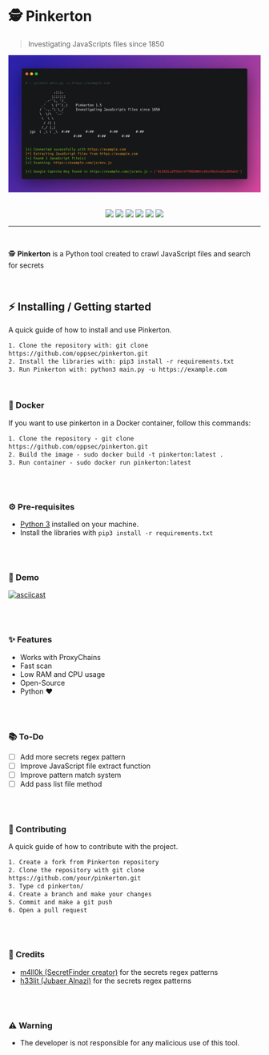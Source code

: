 # 🕵️ Pinkerton
> Investigating JavaScripts files since 1850

<div align="center">
    <img src="./assets/preview.png">
</div>

<br>

<p align="center">
    <img src="https://img.shields.io/github/license/oppsec/Pinkerton?color=green&logo=github&style=for-the-badge">
    <img src="https://img.shields.io/github/issues/oppsec/Pinkerton?color=green&logo=github&style=for-the-badge">
    <img src="https://img.shields.io/github/stars/oppsec/pinkerton?color=green&logo=github&style=for-the-badge">
    <img src="https://img.shields.io/github/forks/oppsec/Pinkerton?color=green&logo=github&style=for-the-badge">
    <img src="https://img.shields.io/github/v/release/oppsec/pinkerton?color=green&logo=github&style=for-the-badge">
    <img src="https://img.shields.io/github/languages/code-size/oppsec/Pinkerton?color=green&logo=github&style=for-the-badge">
</p>

___

<br>

<p> ️🕵️ <b>Pinkerton</b> is a Python tool created to crawl JavaScript files and search for secrets </p>

<br>

## ⚡ Installing / Getting started

<p> A quick guide of how to install and use Pinkerton. </p>

```
1. Clone the repository with: git clone https://github.com/oppsec/pinkerton.git
2. Install the libraries with: pip3 install -r requirements.txt
3. Run Pinkerton with: python3 main.py -u https://example.com
```

<br>

### 🐳 Docker
If you want to use pinkerton in a Docker container, follow this commands:

```
1. Clone the repository - git clone https://github.com/oppsec/pinkerton.git
2. Build the image - sudo docker build -t pinkerton:latest .
3. Run container - sudo docker run pinkerton:latest
```

<br><br>

### ⚙️ Pre-requisites
- [Python 3](https://www.python.org/downloads/) installed on your machine.
- Install the libraries with `pip3 install -r requirements.txt`

<br><br>

### 🎥 Demo
[![asciicast](https://asciinema.org/a/7gybqzcDsIm0nkDhUhhI9JFRA.svg)](https://asciinema.org/a/7gybqzcDsIm0nkDhUhhI9JFRA)

<br><br>

### ✨ Features
- Works with ProxyChains
- Fast scan
- Low RAM and CPU usage
- Open-Source
- Python ❤️

<br><br>

### 📚 To-Do
- [ ] Add more secrets regex pattern
- [ ] Improve JavaScript file extract function
- [ ] Improve pattern match system
- [ ] Add pass list file method

<br><br>

### 🔨 Contributing

A quick guide of how to contribute with the project.

```
1. Create a fork from Pinkerton repository
2. Clone the repository with git clone https://github.com/your/pinkerton.git
3. Type cd pinkerton/
4. Create a branch and make your changes
5. Commit and make a git push
6. Open a pull request
```

<br><br>

### 🙏 Credits
- [m4ll0k (SecretFinder creator)](https://github.com/m4ll0k) for the secrets regex patterns
- [h33lit (Jubaer Alnazi)](https://github.com/h33tlit) for the secrets regex patterns

<br><br>

### ⚠️ Warning
- The developer is not responsible for any malicious use of this tool.
